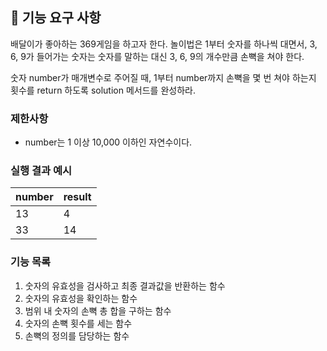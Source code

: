 ## 🚀 기능 요구 사항

배달이가 좋아하는 369게임을 하고자 한다. 놀이법은 1부터 숫자를 하나씩 대면서, 3, 6, 9가 들어가는 숫자는 숫자를 말하는 대신 3, 6, 9의 개수만큼 손뼉을 쳐야 한다.

숫자 number가 매개변수로 주어질 때, 1부터 number까지 손뼉을 몇 번 쳐야 하는지 횟수를 return 하도록 solution 메서드를 완성하라.

### 제한사항

- number는 1 이상 10,000 이하인 자연수이다.

### 실행 결과 예시

| number | result |
| --- | --- |
| 13 | 4 |
| 33 | 14 |


### 기능 목록
1. 숫자의 유효성을 검사하고 최종 결과값을 반환하는 함수
2. 숫자의 유효성을 확인하는 함수
3. 범위 내 숫자의 손뼉 총 합을 구하는 함수
4. 숫자의 손뼉 횟수를 세는 함수
5. 손뼉의 정의를 담당하는 함수
